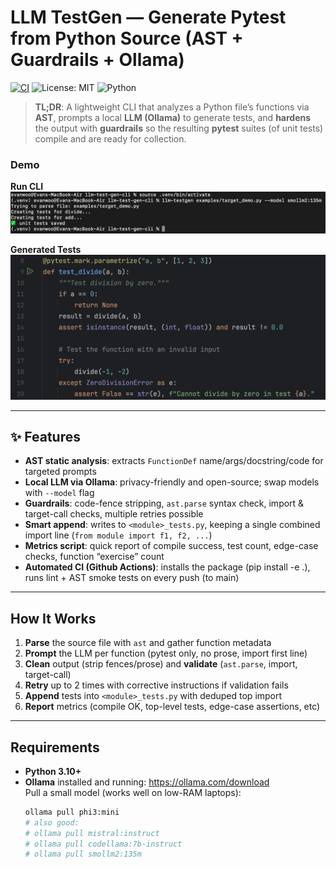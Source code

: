# LLM TestGen — Generate Pytest from Python Source (AST + Guardrails + Ollama)

[![CI](https://github.com/evanwoo8/LLM-Powered-Test-Generator/actions/workflows/ci.yml/badge.svg)](https://github.com/evanwoo8/LLM-Powered-Test-Generator/actions/workflows/ci.yml)
![License: MIT](https://img.shields.io/badge/License-MIT-green.svg)
![Python](https://img.shields.io/badge/python-3.10%2B-blue)

> **TL;DR**: A lightweight CLI that analyzes a Python file’s functions via **AST**, prompts a local **LLM (Ollama)** to generate tests, and **hardens** the output with **guardrails** so the resulting **pytest** suites (of unit tests) compile and are ready for collection.


### Demo
**Run CLI**
![CLI run](docs/cli_interface.png)

**Generated Tests**
![Generated tests](docs/generated_test.png)


---

## ✨ Features

- **AST static analysis**: extracts `FunctionDef` name/args/docstring/code for targeted prompts  
- **Local LLM via Ollama**: privacy-friendly and open-source; swap models with `--model` flag  
- **Guardrails**: code-fence stripping, `ast.parse` syntax check, import & target-call checks, multiple retries possible
- **Smart append**: writes to `<module>_tests.py`, keeping a single combined import line (`from module import f1, f2, ...`)  
- **Metrics script**: quick report of compile success, test count, edge-case checks, function “exercise” count
- **Automated CI (Github Actions)**: installs the package (pip install -e .), runs lint + AST smoke tests on every push (to main)

---

## How It Works

1. **Parse** the source file with `ast` and gather function metadata  
2. **Prompt** the LLM per function (pytest only, no prose, import first line)  
3. **Clean** output (strip fences/prose) and **validate** (`ast.parse`, import, target-call)  
4. **Retry** up to 2 times with corrective instructions if validation fails  
5. **Append** tests into `<module>_tests.py` with deduped top import  
6. **Report** metrics (compile OK, top-level tests, edge-case assertions, etc)

---

## Requirements

- **Python 3.10+**
- **Ollama** installed and running: https://ollama.com/download  
  Pull a small model (works well on low-RAM laptops):
  ```bash
  ollama pull phi3:mini
  # also good:
  # ollama pull mistral:instruct
  # ollama pull codellama:7b-instruct
  # ollama pull smollm2:135m
